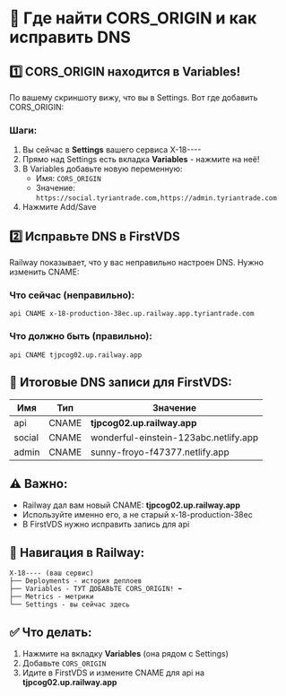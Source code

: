 # 🎯 Где найти CORS_ORIGIN и как исправить DNS

## 1️⃣ CORS_ORIGIN находится в Variables!

По вашему скриншоту вижу, что вы в Settings. Вот где добавить CORS_ORIGIN:

### Шаги:
1. Вы сейчас в **Settings** вашего сервиса X-18----
2. Прямо над Settings есть вкладка **Variables** - нажмите на неё!
3. В Variables добавьте новую переменную:
   - Имя: `CORS_ORIGIN`
   - Значение: `https://social.tyriantrade.com,https://admin.tyriantrade.com`
4. Нажмите Add/Save

## 2️⃣ Исправьте DNS в FirstVDS

Railway показывает, что у вас неправильно настроен DNS. Нужно изменить CNAME:

### Что сейчас (неправильно):
```
api CNAME x-18-production-38ec.up.railway.app.tyriantrade.com
```

### Что должно быть (правильно):
```
api CNAME tjpcog02.up.railway.app
```

## 📝 Итоговые DNS записи для FirstVDS:

| Имя | Тип | Значение |
|-----|-----|----------|
| api | CNAME | **tjpcog02.up.railway.app** |
| social | CNAME | wonderful-einstein-123abc.netlify.app |
| admin | CNAME | sunny-froyo-f47377.netlify.app |

## ⚠️ Важно:
- Railway дал вам новый CNAME: **tjpcog02.up.railway.app**
- Используйте именно его, а не старый x-18-production-38ec
- В FirstVDS нужно исправить запись для api

## 🔧 Навигация в Railway:

```
X-18---- (ваш сервис)
├── Deployments - история деплоев
├── Variables - ТУТ ДОБАВЬТЕ CORS_ORIGIN! ⬅️
├── Metrics - метрики
└── Settings - вы сейчас здесь
```

## ✅ Что делать:
1. Нажмите на вкладку **Variables** (она рядом с Settings)
2. Добавьте `CORS_ORIGIN`
3. Идите в FirstVDS и измените CNAME для api на **tjpcog02.up.railway.app**
